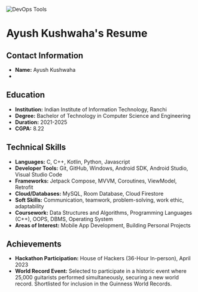 ![DevOps Tools](https://github.com/Ayush92-byte/Ayush92-byte/blob/main/Design%20.png?raw=true)
# Ayush Kushwaha's Resume

## Contact Information
- **Name:** Ayush Kushwaha
- 
## Education
- **Institution:** Indian Institute of Information Technology, Ranchi
- **Degree:** Bachelor of Technology in Computer Science and Engineering
- **Duration:** 2021-2025
- **CGPA:** 8.22

## Technical Skills
- **Languages:** C, C++, Kotlin, Python, Javascript
- **Developer Tools:** Git, GitHub, Windows, Android SDK, Android Studio, Visual Studio Code
- **Frameworks:** Jetpack Compose, MVVM, Coroutines, ViewModel, Retrofit
- **Cloud/Databases:** MySQL, Room Database, Cloud Firestore
- **Soft Skills:** Communication, teamwork, problem-solving, work ethic, adaptability
- **Coursework:** Data Structures and Algorithms, Programming Languages (C++), OOPS, DBMS, Operating System
- **Areas of Interest:** Mobile App Development, Building Personal Projects



## Achievements
- **Hackathon Participation:** House of Hackers (36-Hour In-person), April 2023
- **World Record Event:** Selected to participate in a historic event where 25,000 guitarists performed simultaneously, securing a new world record. Shortlisted for inclusion in the Guinness World Records.
